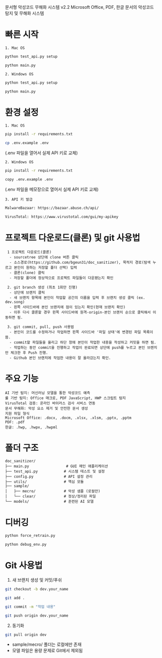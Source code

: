 문서형 악성코드 무해화 시스템 v2.2 Microsoft Office, PDF, 한글 문서의 악성코드 탐지 및 무해화 시스템


# 빠른 시작   
```1. Mac OS```
```sh
python test_api.py setup
```
```sh
python main.py
```

```2. Windows OS```
```sh
python test_api.py setup
```
```sh
python main.py
```

# 환경 설정
```1. Mac OS```
```sh
pip install -r requirements.txt
```
```sh
cp .env.example .env
```
(.env 파일을 열어서 실제 API 키로 교체)

```2. Windows OS```
```sh
pip install -r requirements.txt
```
```sh
copy .env.example .env
```
(.env 파일을 메모장으로 열어서 실제 API 키로 교체)

```3. API 키 발급```
```sh
MalwareBazaar: https://bazaar.abuse.ch/api/
```
```sh
VirusTotal: https://www.virustotal.com/gui/my-apikey
```

# 프로젝트 다운로드(클론) 및 git 사용법

```
 1 프로젝트 다운로드(클론)
  - sourcetree 상단에 clone 버튼 클릭
  - 소스경로(https://github.com/bgeun31/doc_sanitizer), 목적지 경로(탐색 누르고 본인이 원하는 저장할 폴더 선택) 입력
  - 클론(clone) 클릭
  - 저장할 폴더에 정상적으로 프로젝트 파일들이 다운됐는지 확인

 2. git branch 생성 (최초 1회만 진행)
  - 상단에 브랜치 클릭
  - 새 브랜치 항목에 본인이 작업할 공간의 이름을 입력 후 브랜치 생성 클릭 (ex. dev.song)
  - 왼쪽 사이드바에 본인 브랜치에 점이 있는지 확인(현재 브랜치 확인)
  - 이후 다시 클론할 경우 왼쪽 사이드바에 원격-origin-본인 브랜치 순으로 클릭해서 이동하면 됨.

 3. git commit, pull, push 사용법
  - 본인이 코드를 수정하거나 작업하면 왼쪽 사이드바 '파일 상태'에 변경된 파일 목록이 뜸.
  - commit할 파일들을 올리고 하단 창에 본인이 작업한 내용을 작성하고 커밋을 하면 됨.
  - 작업하는 동안 commit을 진행하고 작업이 완료되면 상단에 push를 누르고 본인 브랜치만 체크한 후 Push 진행.
  - Github 본인 브랜치에 작업한 내용이 잘 올라갔는지 확인.
```


# 주요 기능
```
AI 기반 탐지: 머신러닝 모델을 통한 악성코드 예측
룰 기반 탐지: Office 매크로, PDF JavaScript, HWP 스크립트 탐지
VirusTotal 검증: 온라인 바이러스 검사 서비스 연동
문서 무해화: 악성 요소 제거 및 안전한 문서 생성
지원 파일 형식
Microsoft Office: .docx, .docm, .xlsx, .xlsm, .pptx, .pptm
PDF: .pdf
한글: .hwp, .hwpx, .hwpml
```

# 폴더 구조
```
doc_sanitizer/
├── main.py                 # GUI 메인 애플리케이션
├── test_api.py            # 시스템 테스트 및 설정
├── config.py              # API 설정 관리
├── utils/                 # 핵심 모듈
├── sample/
│   ├── mecro/             # 악성 샘플 (로컬만)
│   └── clear/             # 정상/정리된 파일
└── models/                # 훈련된 AI 모델
```

# 디버깅
```sh
python force_retrain.py
```
```sh
python debug_env.py
```

# Git 사용법
1. 새 브랜치 생성 및 커밋/푸쉬
```sh
git checkout -b dev.your_name
```
```sh
git add .
```
```sh
git commit -m "작업 내용"
```
```sh
git push origin dev.your_name
```
2. 동기화
```sh
git pull origin dev
```
- sample/mecro/ 폴더는 로컬에만 존재
- 모델 파일은 용량 문제로 Git에서 제외됨
